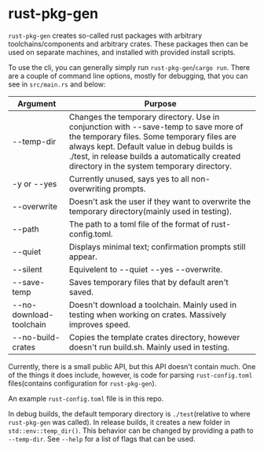 # rust-pkg-gen

`rust-pkg-gen` creates so-called rust packages with arbitrary toolchains/components and arbitrary crates. These packages then can be used on separate machines, and installed with provided install scripts.

To use the cli, you can generally simply run `rust-pkg-gen`/`cargo run`. There are a couple of command line options, mostly for debugging, that you can see in `src/main.rs` and below:

| Argument | Purpose |
| -------- | ------- |
| --temp-dir | Changes the temporary directory. Use in conjunction with --save-temp to save more of the temporary files. Some temporary files are always kept. Default value in debug builds is ./test, in release builds a automatically created directory in the system temporary directory. |
| -y or --yes | Currently unused, says yes to all non-overwriting prompts. |
| --overwrite | Doesn't ask the user if they want to overwrite the temporary directory(mainly used in testing). |
| --path | The path to a toml file of the format of rust-config.toml. |
| --quiet | Displays minimal text; confirmation prompts still appear. |
| --silent | Equivelent to --quiet --yes --overwrite. |
| --save-temp | Saves temporary files that by default aren't saved. |
| --no-download-toolchain | Doesn't download a toolchain. Mainly used in testing when working on crates. Massively improves speed. |
| --no-build-crates | Copies the template crates directory, however doesn't run build.sh. Mainly used in testing. |

Currently, there is a small public API, but this API doesn't contain much. One of the things it does include, however, is code for parsing `rust-config.toml` files(contains configuration for `rust-pkg-gen`).

An example `rust-config.toml` file is in this repo.

In debug builds, the default temporary directory is `./test`(relative to where `rust-pkg-gen` was called). In release builds, it creates a new folder in `std::env::temp_dir()`. This behavior can be changed by providing a path to `--temp-dir`. See `--help` for a list of flags that can be used.
